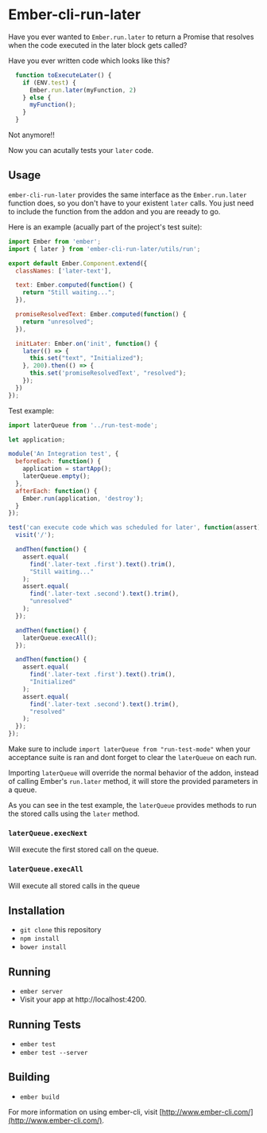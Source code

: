 # Ember-cli-run-later

Have you ever wanted to `Ember.run.later` to return a Promise that
resolves when the code executed in the later block gets called?

Have you ever written code which looks like this?

```js
  function toExecuteLater() {
    if (ENV.test) {
      Ember.run.later(myFunction, 2)
    } else {
      myFunction();
    }
  }
```

Not anymore!!

Now you can acutally tests your `later` code.

## Usage

`ember-cli-run-later` provides the same interface as the `Ember.run.later`
function does, so you don't have to your existent `later` calls. You
just need to include the function from the addon and you are reeady to
go.

Here is an example (acually part of the project's test suite):

```js
import Ember from 'ember';
import { later } from 'ember-cli-run-later/utils/run';

export default Ember.Component.extend({
  classNames: ['later-text'],

  text: Ember.computed(function() {
    return "Still waiting...";
  }),

  promiseResolvedText: Ember.computed(function() {
    return "unresolved";
  }),

  initLater: Ember.on('init', function() {
    later(() => {
      this.set("text", "Initialized");
    }, 200).then(() => {
      this.set('promiseResolvedText', "resolved");
    });
  })
});
```

Test example:

```js
import laterQueue from '../run-test-mode';

let application;

module('An Integration test', {
  beforeEach: function() {
    application = startApp();
    laterQueue.empty();
  },
  afterEach: function() {
    Ember.run(application, 'destroy');
  }
});

test('can execute code which was scheduled for later', function(assert) {
  visit('/');

  andThen(function() {
    assert.equal(
      find('.later-text .first').text().trim(),
      "Still waiting..."
    );
    assert.equal(
      find('.later-text .second').text().trim(),
      "unresolved"
    );
  });

  andThen(function() {
    laterQueue.execAll();
  });

  andThen(function() {
    assert.equal(
      find('.later-text .first').text().trim(),
      "Initialized"
    );
    assert.equal(
      find('.later-text .second').text().trim(),
      "resolved"
    );
  });
});
```

Make sure to include `import laterQueue from "run-test-mode"` when your
acceptance suite is ran and dont forget to clear the `laterQueue` on each run.

Importing `laterQueue` will override the normal behavior of the addon,
instead of calling Ember's `run.later` method, it will store the
provided parameters in a queue.

As you can see in the test example, the `laterQueue` provides methods to
run the stored calls using the `later` method.

### `laterQueue.execNext`

Will execute the first stored call on the queue.

### `laterQueue.execAll`

Will execute all stored calls in the queue

## Installation

* `git clone` this repository
* `npm install`
* `bower install`

## Running

* `ember server`
* Visit your app at http://localhost:4200.

## Running Tests

* `ember test`
* `ember test --server`

## Building

* `ember build`

For more information on using ember-cli, visit [http://www.ember-cli.com/](http://www.ember-cli.com/).
